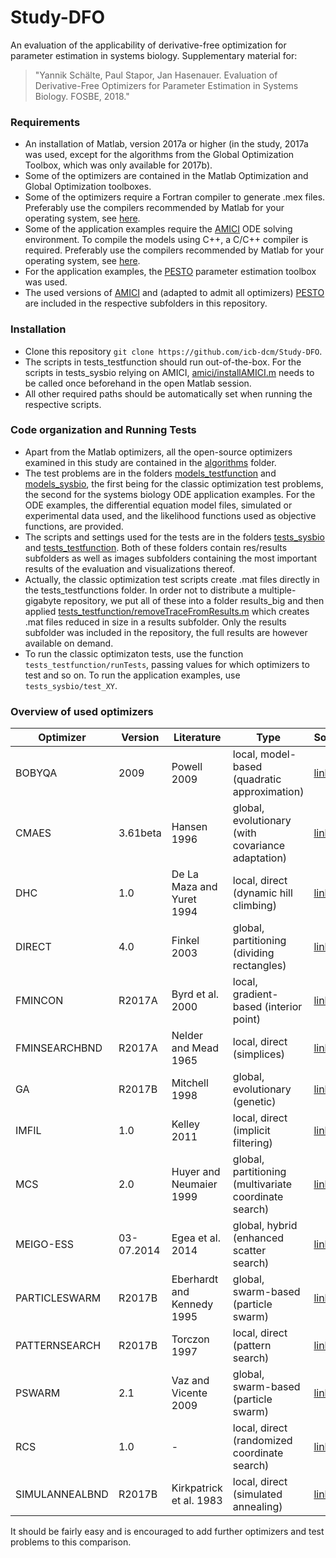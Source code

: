 # Study-DFO

An evaluation of the applicability of derivative-free optimization for parameter estimation in systems biology. Supplementary material for:

> "Yannik Schälte, Paul Stapor, Jan Hasenauer. Evaluation of Derivative-Free Optimizers for Parameter Estimation in Systems Biology. FOSBE, 2018."

### Requirements

* An installation of Matlab, version 2017a or higher (in the study, 2017a was used, except for the algorithms from the Global Optimization Toolbox, which was only available for 2017b).
* Some of the optimizers are contained in the Matlab Optimization and Global Optimization toolboxes.
* Some of the optimizers require a Fortran compiler to generate .mex files. Preferably use the compilers recommended by Matlab for your operating system, see [here](https://de.mathworks.com/help/matlab/write-fortran-mex-files.html).
* Some of the application examples require the [AMICI](https://github.com/ICB-DCM/AMICI) ODE solving environment. To compile the models using C++, a C/C++ compiler is required. Preferably use the compilers recommended by Matlab for your operating system, see [here](https://de.mathworks.com/help/matlab/write-cc-mex-files.html).
* For the application examples, the [PESTO](https://github.com/ICB-DCM/PESTO) parameter estimation toolbox was used.
* The used versions of [AMICI](amici) and (adapted to admit all optimizers) [PESTO](pesto) are included in the respective subfolders in this repository.

### Installation

* Clone this repository ``git clone https://github.com/icb-dcm/Study-DFO``.
* The scripts in tests_testfunction should run out-of-the-box. For the scripts in tests_sysbio relying on AMICI, [amici/installAMICI.m](amici/installAMICI.m) needs to be called once beforehand in the open Matlab session.
* All other required paths should be automatically set when running the respective scripts.

### Code organization and Running Tests

* Apart from the Matlab optimizers, all the open-source optimizers examined in this study are contained in the [algorithms](algorithms) folder.
* The test problems are in the folders [models_testfunction](models_testfunction) and [models_sysbio](models_sysbio), the first being for the classic optimization test problems, the second for the systems biology ODE application examples. For the ODE examples, the differential equation model files, simulated or experimental data used, and the likelihood functions used as objective functions, are provided.
* The scripts and settings used for the tests are in the folders [tests_sysbio](tests_sysbio) and [tests_testfunction](tests_testfunction). Both of these folders contain res/results subfolders as well as images subfolders containing the most important results of the evaluation and visualizations thereof.
* Actually, the classic optimization test scripts create .mat files directly in the tests_testfunctions folder. In order not to distribute a multiple-gigabyte repository, we put all of these into a folder results_big and then applied [tests_testfunction/removeTraceFromResults.m](tests_testfunction/removeTraceFromResults.m) which creates .mat files reduced in size in a results subfolder. Only the results subfolder was included in the repository, the full results are however available on demand.
* To run the classic optimizaton tests, use the function ``tests_testfunction/runTests``, passing values for which optimizers to test and so on. To run the application examples, use ``tests_sysbio/test_XY``.

### Overview of used optimizers

Optimizer | Version | Literature | Type | Source
--- | --- | --- | --- | ---
BOBYQA | 2009 | Powell 2009 | local, model-based (quadratic approximation) | [link](https://www.mat.uc.pt/~zhang/software.html)
CMAES | 3.61beta | Hansen 1996 | global, evolutionary (with covariance adaptation) | [link](https://www.lri.fr/~hansen/cmaesintro.html)
DHC | 1.0 | De La Maza and Yuret 1994 | local, direct (dynamic hill climbing) | [link](https://www.github.com/icb-dcm/pesto)
DIRECT | 4.0 | Finkel 2003 | global, partitioning (dividing rectangles) | [link](https://ctk.math.ncsu.edu/Finkel_Direct/DirectUserGuide_pdf.pdf)
FMINCON | R2017A | Byrd et al. 2000 | local, gradient-based (interior point) | [link](https://www.mathworks.com/products/optimization.html)
FMINSEARCHBND | R2017A | Nelder and Mead 1965 | local, direct (simplices) | [link](https://www.mathworks.com/products/optimization.html)
GA | R2017B | Mitchell 1998 | global, evolutionary (genetic) | [link](https://www.mathworks.com/products/global-optimization.html)
IMFIL | 1.0 | Kelley 2011 | local, direct (implicit filtering) | [link](https://ctk.math.ncsu.edu/)
MCS | 2.0 | Huyer and Neumaier 1999 | global, partitioning (multivariate coordinate search) | [link](https://www.mat.univie.ac.at/~neum/software/mcs)
MEIGO-ESS | 03-07.2014 | Egea et al. 2014 | global, hybrid (enhanced scatter search) | [link](https://www.gingproc.iim.csic.es/meigo.html)
PARTICLESWARM | R2017B | Eberhardt and Kennedy 1995 | global, swarm-based (particle swarm) | [link](https://www.mathworks.com/products/global-optimization.html)
PATTERNSEARCH | R2017B | Torczon 1997 | local, direct (pattern search) | [link](https://www.mathworks.com/products/global-optimization.html)
PSWARM | 2.1 | Vaz and Vicente 2009 | global, swarm-based (particle swarm) | [link](https://www.norg.uminho.pt/aivaz/pswarm)
RCS | 1.0 | - | local, direct (randomized coordinate search) | [link](https://www.github.com/icb-dcm/pesto)
SIMULANNEALBND | R2017B | Kirkpatrick et al. 1983 | local, direct (simulated annealing) | [link](https://www.mathworks.com/products/global-optimzation.html)

It should be fairly easy and is encouraged to add further optimizers and test problems to this comparison.
